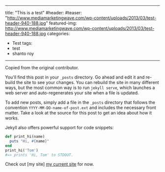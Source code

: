 
---
title:  "This is a test"
#header:
  #teaser: "http://www.mediamarketingwave.com/wp-content/uploads/2013/03/test-header-940-188.jpg"
featured-img: http://www.mediamarketingwave.com/wp-content/uploads/2013/03/test-header-940-188.jpg
categories: 
  - Test
tags:
  - test
  - shanto roy
---
Copied from the original contributor.

You'll find this post in your `_posts` directory. Go ahead and edit it and re-build the site to see your changes. You can rebuild the site in many different ways, but the most common way is to run `jekyll serve`, which launches a web server and auto-regenerates your site when a file is updated.

To add new posts, simply add a file in the `_posts` directory that follows the convention `YYYY-MM-DD-name-of-post.ext` and includes the necessary front matter. Take a look at the source for this post to get an idea about how it works.

Jekyll also offers powerful support for code snippets:

```ruby
def print_hi(name)
  puts "Hi, #{name}"
end
print_hi('Tom')
#=> prints 'Hi, Tom' to STDOUT.
```


Check out [my site] [my current site] for now.

[my current site]: https://sites.google.com/site/shantoroyiit/home
